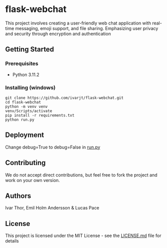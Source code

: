# flask-webchat
This project involves creating a user-friendly web chat application with real-time messaging, emoji support, and file sharing. Emphasizing user privacy and security through encryption and authentication

## Getting Started

### Prerequisites
- Python 3.11.2

### Installing (windows)
```
git clone https://github.com/ivarjt/flask-webchat.git
cd flask-webchat
python -m venv venv
venv/Scripts/activate
pip install -r requirements.txt
python run.py
```

## Deployment
Change debug=True to debug=False in [run.py](https://github.com/ivarjt/flask-webchat/blob/main/run.py)

## Contributing
We do not accept direct contributions, but feel free to fork the project and work on your own version.

## Authors
Ivar Thor, Emil Holm Andersson & Lucas Pace

## License
This project is licensed under the MIT License - see the [LICENSE.md](https://github.com/ivarjt/flask-webchat/blob/main/LICENSE) file for details

#### 
